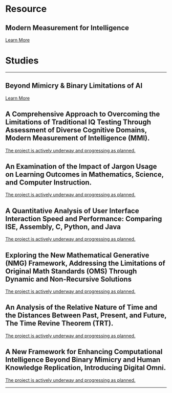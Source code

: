 <head>
<link rel="icon" href="https://ise.web.app/icon/3.png" type="image/png">

</head>
<link rel="preload" as='style' href="https://actwu.github.io/md.css"/>
<link rel="stylesheet" href="https://actwu.github.io/md.css"/>

# Resource

## Modern Measurement for Intelligence
[Learn More](https://farorg.github.io/mmi)

# Studies
---

## Beyond Mimicry & Binary Limitations of AI
[Learn More](https://farorg.github.io/bm&bloai)

## A Comprehensive Approach to Overcoming the Limitations of Traditional IQ Testing Through Assessment of Diverse Cognitive Domains, Modern Measurement of Intelligence (MMI).
[The project is actively underway and progressing as planned.]()

## An Examination of the Impact of Jargon Usage on Learning Outcomes in Mathematics, Science, and Computer Instruction.
[The project is actively underway and progressing as planned.]()

## A Quantitative Analysis of User Interface Interaction Speed and Performance: Comparing ISE, Assembly, C, Python, and Java
[The project is actively underway and progressing as planned.]()

## Exploring the New Mathematical Generative (NMG) Framework, Addressing the Limitations of Original Math Standards (OMS) Through Dynamic and Non-Recursive Solutions
[The project is actively underway and progressing as planned.]()

## An Analysis of the Relative Nature of Time and the Distances Between Past, Present, and Future, The Time Revine Theorem (TRT).
[The project is actively underway and progressing as planned.]()

## A New Framework for Enhancing Computational Intelligence Beyond Binary Mimicry and Human Knowledge Replication, Introducing Digital Omni.
[The project is actively underway and progressing as planned.]()

---

